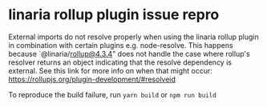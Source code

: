 # linaria rollup plugin issue repro
External imports do not resolve properly when using the linaria rollup plugin in combination with certain plugins e.g. node-resolve. 
This happens because `@linaria/rollup@4.3.4" does not handle the case where rollup's resolver returns an object indicating that the 
resolve dependency is external. See this link for more info on when that might occur: https://rollupjs.org/plugin-development/#resolveid

To reproduce the build failure, run `yarn build` or `npm run build`